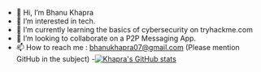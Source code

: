 - 👋 Hi, I’m Bhanu Khapra
- 👀 I’m interested in tech.
- 🌱 I’m currently learning the basics of cybersecurity on tryhackme.com
- 💞️ I’m looking to collaborate on a P2P Messaging App.
- 📫 How to reach me : bhanukhapra07@gmail.com (Please mention GitHub in the subject)
-[![Khapra's GitHub stats](https://github-readme-stats.vercel.app/api?username=Khapra)](https://github.com/anuraghazra/github-readme-stats)


<!---
khapra/khapra is a ✨ special ✨ repository because its `README.md` (this file) appears on your GitHub profile.
You can click the Preview link to take a look at your changes.
--->
